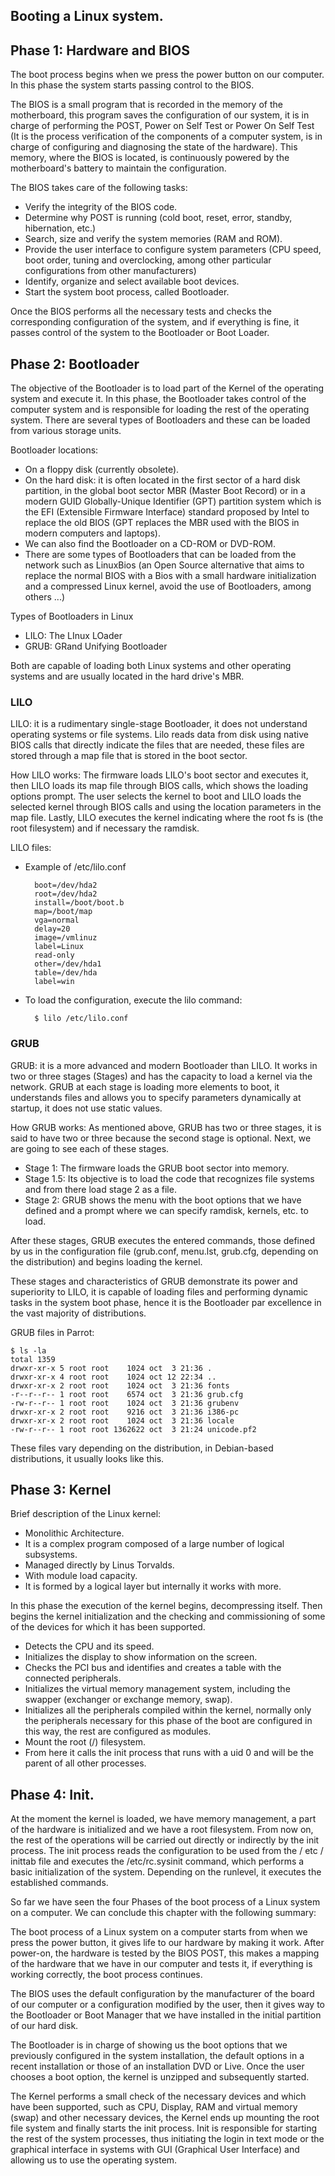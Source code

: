 ## Booting a Linux system.

## Phase 1: Hardware and BIOS

The boot process begins when we press the power button on our computer. In this phase the system starts passing control to the BIOS.

The BIOS is a small program that is recorded in the memory of the motherboard, this program saves the configuration of our system, it is in charge of performing the POST, Power on Self Test or Power On Self Test (It is the process verification of the components of a computer system, is in charge of configuring and diagnosing the state of the hardware). This memory, where the BIOS is located, is continuously powered by the motherboard's battery to maintain the configuration.

The BIOS takes care of the following tasks:

  - Verify the integrity of the BIOS code.
  - Determine why POST is running (cold boot, reset, error, standby, hibernation, etc.)
  - Search, size and verify the system memories (RAM and ROM).
  - Provide the user interface to configure system parameters (CPU speed, boot order, tuning and overclocking, among other particular configurations from other manufacturers)
  - Identify, organize and select available boot devices.
  - Start the system boot process, called Bootloader.

Once the BIOS performs all the necessary tests and checks the corresponding configuration of the system, and if everything is fine, it passes control of the system to the Bootloader or Boot Loader.

## Phase 2: Bootloader

The objective of the Bootloader is to load part of the Kernel of the operating system and execute it. In this phase, the Bootloader takes control of the computer system and is responsible for loading the rest of the operating system. There are several types of Bootloaders and these can be loaded from various storage units.

Bootloader locations:

  - On a floppy disk (currently obsolete).
  - On the hard disk: it is often located in the first sector of a hard disk partition, in the global boot sector MBR (Master Boot Record) or in a modern GUID Globally-Unique Identifier (GPT) partition system which is the EFI (Extensible Firmware Interface) standard proposed by Intel to replace the old BIOS (GPT replaces the MBR used with the BIOS in modern computers and laptops).
  - We can also find the Bootloader on a CD-ROM or DVD-ROM.
  - There are some types of Bootloaders that can be loaded from the network such as LinuxBios (an Open Source alternative that aims to replace the normal BIOS with a Bios with a small hardware initialization and a compressed Linux kernel, avoid the use of Bootloaders, among others ...)

Types of Bootloaders in Linux

  - LILO: The LInux LOader
  - GRUB: GRand Unifying Bootloader

Both are capable of loading both Linux systems and other operating systems and are usually located in the hard drive's MBR.

### LILO
LILO: it is a rudimentary single-stage Bootloader, it does not understand operating systems or file systems. Lilo reads data from disk using native BIOS calls that directly indicate the files that are needed, these files are stored through a map file that is stored in the boot sector.

How LILO works: The firmware loads LILO's boot sector and executes it, then LILO loads its map file through BIOS calls, which shows the loading options prompt. The user selects the kernel to boot and LILO loads the selected kernel through BIOS calls and using the location parameters in the map file. Lastly, LILO executes the kernel indicating where the root fs is (the root filesystem) and if necessary the ramdisk.

LILO files:

- Example of /etc/lilo.conf

        boot=/dev/hda2
        root=/dev/hda2
        install=/boot/boot.b
        map=/boot/map
        vga=normal
        delay=20
        image=/vmlinuz
        label=Linux
        read-only
        other=/dev/hda1
        table=/dev/hda
        label=win

- To load the configuration, execute the lilo command:

        $ lilo /etc/lilo.conf

### GRUB

GRUB: it is a more advanced and modern Bootloader than LILO. It works in two or three stages (Stages) and has the capacity to load a kernel via the network. GRUB at each stage is loading more elements to boot, it understands files and allows you to specify parameters dynamically at startup, it does not use static values.

How GRUB works: As mentioned above, GRUB has two or three stages, it is said to have two or three because the second stage is optional. Next, we are going to see each of these stages.

- Stage 1: The firmware loads the GRUB boot sector into memory.
- Stage 1.5: Its objective is to load the code that recognizes file systems and from there load stage 2 as a file.
- Stage 2: GRUB shows the menu with the boot options that we have defined and a prompt where we can specify ramdisk, kernels, etc. to load.

After these stages, GRUB executes the entered commands, those defined by us in the configuration file (grub.conf, menu.lst, grub.cfg, depending on the distribution) and begins loading the kernel.

These stages and characteristics of GRUB demonstrate its power and superiority to LILO, it is capable of loading files and performing dynamic tasks in the system boot phase, hence it is the Bootloader par excellence in the vast majority of distributions.

GRUB files in Parrot:

	$ ls -la
	total 1359
	drwxr-xr-x 5 root root    1024 oct  3 21:36 .
	drwxr-xr-x 4 root root    1024 oct 12 22:34 ..
	drwxr-xr-x 2 root root    1024 oct  3 21:36 fonts
	-r--r--r-- 1 root root    6574 oct  3 21:36 grub.cfg
	-rw-r--r-- 1 root root    1024 oct  3 21:36 grubenv
	drwxr-xr-x 2 root root    9216 oct  3 21:36 i386-pc
	drwxr-xr-x 2 root root    1024 oct  3 21:36 locale
	-rw-r--r-- 1 root root 1362622 oct  3 21:24 unicode.pf2

These files vary depending on the distribution, in Debian-based distributions, it usually looks like this.

## Phase 3: Kernel

Brief description of the Linux kernel:

  - Monolithic Architecture.
  - It is a complex program composed of a large number of logical subsystems.
  - Managed directly by Linus Torvalds.
  - With module load capacity.
  - It is formed by a logical layer but internally it works with more.


In this phase the execution of the kernel begins, decompressing itself. Then begins the kernel initialization and the checking and commissioning of some of the devices for which it has been supported.

  - Detects the CPU and its speed.
  - Initializes the display to show information on the screen.
  - Checks the PCI bus and identifies and creates a table with the connected peripherals.
  - Initializes the virtual memory management system, including the swapper (exchanger or exchange memory, swap).
  - Initializes all the peripherals compiled within the kernel, normally only the peripherals necessary for this phase of the boot are configured in this way, the rest are configured as modules.
  - Mount the root (/) filesystem.
  - From here it calls the init process that runs with a uid 0 and will be the parent of all other processes.

## Phase 4: Init.

At the moment the kernel is loaded, we have memory management, a part of the hardware is initialized and we have a root filesystem. From now on, the rest of the operations will be carried out directly or indirectly by the init process. The init process reads the configuration to be used from the / etc / inittab file and executes the /etc/rc.sysinit command, which performs a basic initialization of the system. Depending on the runlevel, it executes the established commands.

So far we have seen the four Phases of the boot process of a Linux system on a computer. We can conclude this chapter with the following summary:

The boot process of a Linux system on a computer starts from when we press the power button, it gives life to our hardware by making it work. After power-on, the hardware is tested by the BIOS POST, this makes a mapping of the hardware that we have in our computer and tests it, if everything is working correctly, the boot process continues.

The BIOS uses the default configuration by the manufacturer of the board of our computer or a configuration modified by the user, then it gives way to the Bootloader or Boot Manager that we have installed in the initial partition of our hard disk.

The Bootloader is in charge of showing us the boot options that we previously configured in the system installation, the default options in a recent installation or those of an installation DVD or Live. Once the user chooses a boot option, the kernel is unzipped and subsequently started.

The Kernel performs a small check of the necessary devices and which have been supported, such as CPU, Display, RAM and virtual memory (swap) and other necessary devices, the Kernel ends up mounting the root file system and finally starts the init process. Init is responsible for starting the rest of the system processes, thus initiating the login in text mode or the graphical interface in systems with GUI (Graphical User Interface) and allowing us to use the operating system.